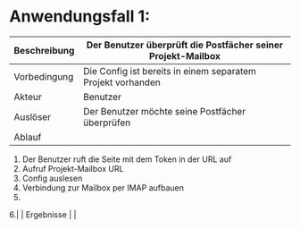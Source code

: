 # Anwendungsfall 1: 

| Beschreibung | Der Benutzer überprüft die Postfächer seiner Projekt-Mailbox |
| ------------- | --- |
| Vorbedingung | Die Config ist bereits in einem separatem Projekt vorhanden |
| Akteur | Benutzer |
| Auslöser | Der Benutzer möchte seine Postfächer überprüfen |
| Ablauf |
1. Der Benutzer ruft die Seite mit dem Token in der URL auf
2. Aufruf Projekt-Mailbox URL
3. Config auslesen
4. Verbindung zur Mailbox per IMAP aufbauen
5.
6.|
| Ergebnisse | |
